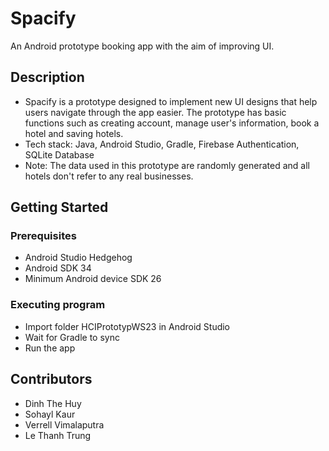 # Spacify

An Android prototype booking app with the aim of improving UI.

## Description

* Spacify is a prototype designed to implement new UI designs that help users navigate through the app easier. The prototype has basic functions such as creating account, manage user's information, book a hotel and saving hotels. 
* Tech stack: Java, Android Studio, Gradle, Firebase Authentication, SQLite Database
* Note: The data used in this prototype are randomly generated and all hotels don't refer to any real businesses. 

## Getting Started

### Prerequisites
* Android Studio Hedgehog
* Android SDK 34
* Minimum Android device SDK 26


### Executing program
* Import folder HCIPrototypWS23 in Android Studio
* Wait for Gradle to sync
* Run the app 

## Contributors
* Dinh The Huy
* Sohayl Kaur
* Verrell Vimalaputra
* Le Thanh Trung
